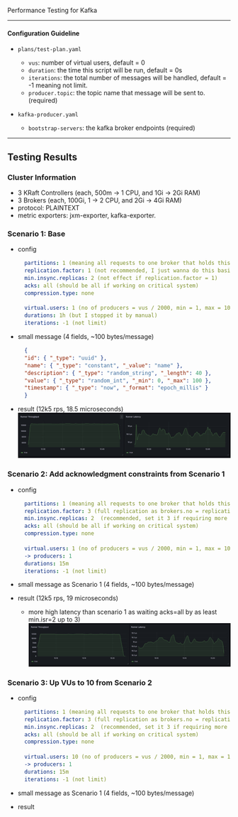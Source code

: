 Performance Testing for Kafka

---

#### Configuration Guideline

- `plans/test-plan.yaml`
  - `vus`: number of virtual users, default = 0
  - `duration`: the time this script will be run, default = 0s
  - `iterations`: the total number of messages will be handled, default = -1 meaning not limit.
  - `producer.topic`: the topic name that message will be sent to. (required)


- `kafka-producer.yaml`
  - `bootstrap-servers`: the kafka broker endpoints (required)

---

## Testing Results

### Cluster Information

- 3 KRaft Controllers (each, 500m -> 1 CPU, and 1Gi -> 2Gi RAM)
- 3 Brokers (each, 100Gi, 1 -> 2 CPU, and 2Gi -> 4Gi RAM)
- protocol: PLAINTEXT
- metric exporters: jxm-exporter, kafka-exporter.

### Scenario 1: Base

- config
  ```yaml
    partitions: 1 (meaning all requests to one broker that holds this leader partition)
    replication.factor: 1 (not recommended, I just wanna do this basic case for chart data)
    min.insync.replicas: 2 (not effect if replication.factor = 1)
    acks: all (should be all if working on critical system)
    compression.type: none
    
    virtual.users: 1 (no of producers = vus / 2000, min = 1, max = 100)
    durations: 1h (but I stopped it by manual)
    iterations: -1 (not limit)
  ```
- small message (4 fields, ~100 bytes/message)
  ```json
    {
    "id": { "_type": "uuid" },
    "name": { "_type": "constant", "_value": "name" },
    "description": { "_type": "random_string", "_length": 40 },
    "value": { "_type": "random_int", "_min": 0, "_max": 100 },
    "timestamp": { "_type": "now", "_format": "epoch_millis" }
    }
  ```
- result (12k5 rps, 18.5 microseconds)
  ![img.png](docs/tc1.png)

### Scenario 2: Add acknowledgment constraints from Scenario 1

- config
  ```yaml
    partitions: 1 (meaning all requests to one broker that holds this leader partition)
    replication.factor: 3 (full replication as brokers.no = replication.factor)
    min.insync.replicas: 2  (recommended, set it 3 if requiring more durability but slower)
    acks: all (should be all if working on critical system)
    compression.type: none
  
    virtual.users: 1 (no of producers = vus / 2000, min = 1, max = 100)
    -> producers: 1
    durations: 15m
    iterations: -1 (not limit)
  ```
- small message as Scenario 1 (4 fields, ~100 bytes/message)

- result (12k5 rps, 19 microseconds)
  - more high latency than scenario 1 as waiting acks=all by as least min.isr=2 up to 3)
    ![img.png](docs/tc2.png)

### Scenario 3: Up VUs to 10 from Scenario 2

- config
  ```yaml
    partitions: 1 (meaning all requests to one broker that holds this leader partition)
    replication.factor: 3 (full replication as brokers.no = replication.factor)
    min.insync.replicas: 2  (recommended, set it 3 if requiring more durability but slower)
    acks: all (should be all if working on critical system)
    compression.type: none
  
    virtual.users: 10 (no of producers = vus / 2000, min = 1, max = 100)
    -> producers: 1
    durations: 15m
    iterations: -1 (not limit)
  ```
- small message as Scenario 1 (4 fields, ~100 bytes/message)

- result
